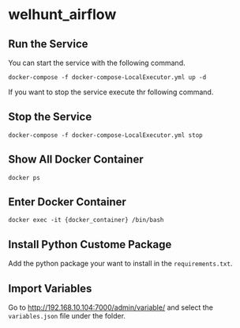 # welhunt_airflow

## Run the Service
You can start the service with the following command.
```
docker-compose -f docker-compose-LocalExecutor.yml up -d
```
If you want to stop the service execute thr following command.
## Stop the Service

```
docker-compose -f docker-compose-LocalExecutor.yml stop
```

## Show All Docker Container

```
docker ps   
```

## Enter Docker Container
```
docker exec -it {docker_container} /bin/bash
```

## Install Python Custome Package
Add the python package your want to install in the `requirements.txt`.

## Import Variables

Go to http://192.168.10.104:7000/admin/variable/ and select the `variables.json` file under the folder.
